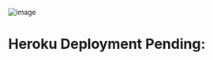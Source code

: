 ![image](https://github.com/user-attachments/assets/36ac30f4-c0f7-46fa-b539-fe914ee0b2fd)
# Heroku Deployment Pending:
